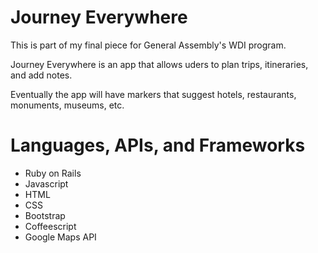 # Journey Everywhere

This is part of my final piece for General Assembly's WDI program.


Journey Everywhere is an app that allows uders to plan trips, itineraries, and add notes.

Eventually the app will have markers that suggest hotels, restaurants, monuments, museums, etc. 


<h1>Languages, APIs, and Frameworks</h1>
<ul>
<li>Ruby on Rails</li>
<li>Javascript</li>
<li>HTML</li>
<li>CSS</li>
<li>Bootstrap</li>
<li>Coffeescript</li>
<li>Google Maps API</li>
</ul>

